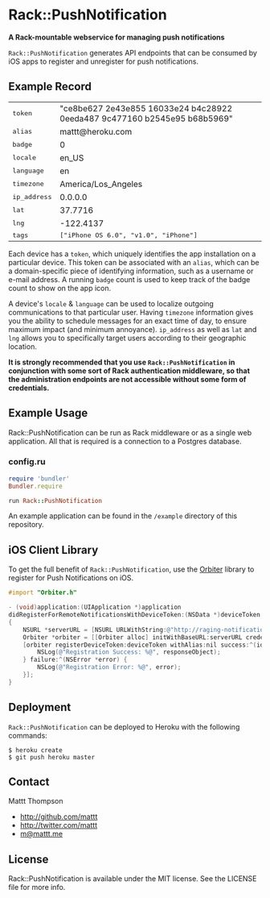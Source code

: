Rack::PushNotification
======================
**A Rack-mountable webservice for managing push notifications**

`Rack::PushNotification` generates API endpoints that can be consumed by iOS apps to register and unregister for push notifications.

## Example Record

<table>
  <tr><td><tt>token</tt></td><td>"ce8be627 2e43e855 16033e24 b4c28922 0eeda487 9c477160 b2545e95 b68b5969"</td></tr>
  <tr><td><tt>alias</tt></td><td>mattt@heroku.com</td></tr>
  <tr><td><tt>badge</tt></td><td>0</td></tr>
  <tr><td><tt>locale</tt></td><td>en_US</td></tr>
  <tr><td><tt>language</tt></td><td>en</td></tr>
  <tr><td><tt>timezone</tt></td><td>America/Los_Angeles</td></tr>
  <tr><td><tt>ip_address</tt></td><td>0.0.0.0</td></tr>
  <tr><td><tt>lat</tt></td><td>37.7716</td></tr>
  <tr><td><tt>lng</tt></td><td>-122.4137</td></tr>
  <tr><td><tt>tags</tt></td><td><tt>["iPhone OS 6.0", "v1.0", "iPhone"]</tt></td></tr>
</table>

Each device has a `token`, which uniquely identifies the app installation on a particular device. This token can be associated with an `alias`, which can be a domain-specific piece of identifying information, such as a username or e-mail address. A running `badge` count is used to keep track of the badge count to show on the app icon.

A device's `locale` & `language` can be used to localize outgoing communications to that particular user. Having `timezone` information gives you the ability to schedule messages for an exact time of day, to ensure maximum impact (and minimum annoyance). `ip_address` as well as `lat` and `lng` allows you to specifically target users according to their geographic location.

**It is strongly recommended that you use `Rack::PushNotification` in conjunction with some sort of Rack authentication middleware, so that the administration endpoints are not accessible without some form of credentials.**

## Example Usage

Rack::PushNotification can be run as Rack middleware or as a single web application. All that is required is a connection to a Postgres database.

### config.ru

```ruby
require 'bundler'
Bundler.require

run Rack::PushNotification
```

An example application can be found in the `/example` directory of this repository.

## iOS Client Library

To get the full benefit of `Rack::PushNotification`, use the [Orbiter](https://github.com/mattt/Orbiter) library to register for Push Notifications on iOS.

```objective-c
#import "Orbiter.h"

- (void)application:(UIApplication *)application
didRegisterForRemoteNotificationsWithDeviceToken:(NSData *)deviceToken
{
    NSURL *serverURL = [NSURL URLWithString:@"http://raging-notification-3556.herokuapp.com/"]
    Orbiter *orbiter = [[Orbiter alloc] initWithBaseURL:serverURL credential:nil];
    [orbiter registerDeviceToken:deviceToken withAlias:nil success:^(id responseObject) {
        NSLog(@"Registration Success: %@", responseObject);
    } failure:^(NSError *error) {
        NSLog(@"Registration Error: %@", error);
    }];
}
```

## Deployment

`Rack::PushNotification` can be deployed to Heroku with the following commands:

```
$ heroku create
$ git push heroku master
```

## Contact

Mattt Thompson

- http://github.com/mattt
- http://twitter.com/mattt
- m@mattt.me

## License

Rack::PushNotification is available under the MIT license. See the LICENSE file for more info.
